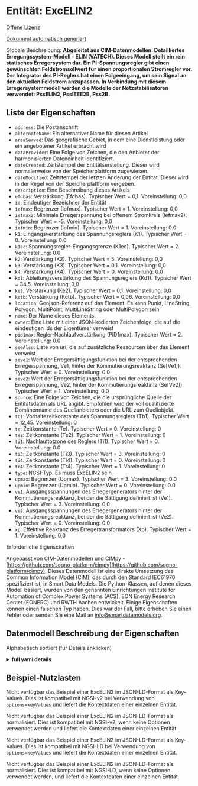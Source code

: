Entität: ExcELIN2  
=================  
[Offene Lizenz](https://github.com/smart-data-models//dataModel.EnergyCIM/blob/master/ExcELIN2/LICENSE.md)  
[Dokument automatisch generiert](https://docs.google.com/presentation/d/e/2PACX-1vTs-Ng5dIAwkg91oTTUdt8ua7woBXhPnwavZ0FxgR8BsAI_Ek3C5q97Nd94HS8KhP-r_quD4H0fgyt3/pub?start=false&loop=false&delayms=3000#slide=id.gb715ace035_0_60)  
Globale Beschreibung: **Abgeleitet aus CIM-Datenmodellen. Detailliertes Erregungssystem-Modell - ELIN (VATECH).  Dieses Modell stellt ein rein statisches Erregersystem dar. Ein PI-Spannungsregler gibt einen gewünschten Feldstromsollwert für einen proportionalen Stromregler vor. Der Integrator des PI-Reglers hat einen Folgeeingang, um sein Signal an den aktuellen Feldstrom anzupassen.  In Verbindung mit diesem Erregersystemmodell werden die Modelle der Netzstabilisatoren verwendet: PssELIN2, PssIEEE2B, Pss2B.**  

## Liste der Eigenschaften  

- `address`: Die Postanschrift  - `alternateName`: Ein alternativer Name für diesen Artikel  - `areaServed`: Das geografische Gebiet, in dem eine Dienstleistung oder ein angebotener Artikel erbracht wird  - `dataProvider`: Eine Folge von Zeichen, die den Anbieter der harmonisierten Dateneinheit identifiziert.  - `dateCreated`: Zeitstempel der Entitätserstellung. Dieser wird normalerweise von der Speicherplattform zugewiesen.  - `dateModified`: Zeitstempel der letzten Änderung der Entität. Dieser wird in der Regel von der Speicherplattform vergeben.  - `description`: Eine Beschreibung dieses Artikels  - `efdbas`: Verstärkung (Efdbas).  Typischer Wert = 0,1. Voreinstellung: 0,0  - `id`: Eindeutiger Bezeichner der Entität  - `iefmax`: Begrenzer (Iefmax).  Typischer Wert = 1. Voreinstellung: 0,0  - `iefmax2`: Minimale Erregerspannung bei offenem Stromkreis (Iefmax2).  Typischer Wert = -5. Voreinstellung: 0,0  - `iefmin`: Begrenzer (Iefmin).  Typischer Wert = 1. Voreinstellung: 0.0  - `k1`: Eingangsverstärkung des Spannungsreglers (K1).  Typischer Wert = 0. Voreinstellung: 0.0  - `k1ec`: Spannungsregler-Eingangsgrenze (K1ec).  Typischer Wert = 2. Voreinstellung: 0.0  - `k2`: Verstärkung (K2).  Typischer Wert = 5. Voreinstellung: 0,0  - `k3`: Verstärkung (K3).  Typischer Wert = 0,1. Voreinstellung: 0,0  - `k4`: Verstärkung (K4).  Typischer Wert = 0. Voreinstellung: 0.0  - `kd1`: Ableitungsverstärkung des Spannungsreglers (Kd1).  Typischer Wert = 34,5. Voreinstellung: 0,0  - `ke2`: Verstärkung (Ke2).  Typischer Wert = 0,1. Voreinstellung: 0,0  - `ketb`: Verstärkung (Ketb).  Typischer Wert = 0,06. Voreinstellung: 0.0  - `location`: Geojson-Referenz auf das Element. Es kann Punkt, LineString, Polygon, MultiPoint, MultiLineString oder MultiPolygon sein  - `name`: Der Name dieses Elements.  - `owner`: Eine Liste mit einer JSON-kodierten Zeichenfolge, die auf die eindeutigen Ids der Eigentümer verweist  - `pid1max`: Regler-Nachlaufverstärkung (PID1max).  Typischer Wert = 2. Voreinstellung: 0.0  - `seeAlso`: Liste von uri, die auf zusätzliche Ressourcen über das Element verweist  - `seve1`: Wert der Erregersättigungsfunktion bei der entsprechenden Erregerspannung, Ve1, hinter der Kommutierungsreaktanz (Se[Ve1]).  Typischer Wert = 0. Voreinstellung: 0.0  - `seve2`: Wert der Erregersättigungsfunktion bei der entsprechenden Erregerspannung, Ve2, hinter der Kommutierungsreaktanz (Se[Ve2]).  Typischer Wert = 1. Voreinstellung: 0.0  - `source`: Eine Folge von Zeichen, die die ursprüngliche Quelle der Entitätsdaten als URL angibt. Empfohlen wird der voll qualifizierte Domänenname des Quellanbieters oder die URL zum Quellobjekt.  - `tb1`: Vorhaltezeitkonstante des Spannungsreglers (Tb1).  Typischer Wert = 12,45. Voreinstellung: 0  - `te`: Zeitkonstante (Te).  Typischer Wert = 0. Voreinstellung: 0  - `te2`: Zeitkonstante (Te2).  Typischer Wert = 1. Voreinstellung: 0  - `ti1`: Nachlauftotzone des Reglers (Ti1).  Typischer Wert = 0. Voreinstellung: 0.0  - `ti3`: Zeitkonstante (Ti3).  Typischer Wert = 3. Voreinstellung: 0  - `ti4`: Zeitkonstante (Ti4).  Typischer Wert = 0. Voreinstellung: 0  - `tr4`: Zeitkonstante (Tr4).  Typischer Wert = 1. Voreinstellung: 0  - `type`: NGSI-Typ. Es muss ExcELIN2 sein  - `upmax`: Begrenzer (Upmax).  Typischer Wert = 3. Voreinstellung: 0.0  - `upmin`: Begrenzer (Upmin).  Typischer Wert = 0. Voreinstellung: 0.0  - `ve1`: Ausgangsspannungen des Erregergenerators hinter der Kommutierungsreaktanz, bei der die Sättigung definiert ist (Ve1).  Typischer Wert = 3. Voreinstellung: 0,0  - `ve2`: Ausgangsspannungen des Erregergenerators hinter der Kommutierungsreaktanz, bei der die Sättigung definiert ist (Ve2).  Typischer Wert = 0. Voreinstellung: 0.0  - `xp`: Effektive Reaktanz des Erregertransformators (Xp).  Typischer Wert = 1. Voreinstellung: 0,0    
Erforderliche Eigenschaften  
Angepasst von CIM-Datenmodellen und CIMpy - [https://github.com/sogno-platform/cimpy](https://github.com/sogno-platform/cimpy). Dieses Datenmodell ist eine direkte Umsetzung des Common Information Model (CIM), das durch den Standard IEC61970 spezifiziert ist, in Smart Data Models. Die Python-Klassen, auf denen dieses Modell basiert, wurden von den genannten Einrichtungen Institute for Automation of Complex Power Systems (ACS), EON Energy Research Center (EONERC) und RWTH Aachen entwickelt. Einige Eigenschaften können einen falschen Typ haben. Dies war der Fall, bitte erheben Sie einen Fehler oder senden Sie eine Mail an info@smartdatamodels.org.  
## Datenmodell Beschreibung der Eigenschaften  
Alphabetisch sortiert (für Details anklicken)  
<details><summary><strong>full yaml details</strong></summary>    
```yaml  
ExcELIN2:    
  description: 'Adapted from CIM data models. Detailed Excitation System Model - ELIN (VATECH).  This model represents an all-static excitation system. A PI voltage controller establishes a desired field current set point for a proportional current controller. The integrator of the PI controller has a follow-up input to match its signal to the present field current.  Power system stabilizer models used in conjunction with this excitation system model: PssELIN2, PssIEEE2B, Pss2B.'    
  properties:    
    address:    
      description: 'The mailing address'    
      properties:    
        addressCountry:    
          description: 'Property. The country. For example, Spain. Model:''https://schema.org/addressCountry'''    
          type: string    
        addressLocality:    
          description: 'Property. The locality in which the street address is, and which is in the region. Model:''https://schema.org/addressLocality'''    
          type: string    
        addressRegion:    
          description: 'Property. The region in which the locality is, and which is in the country. Model:''https://schema.org/addressRegion'''    
          type: string    
        postOfficeBoxNumber:    
          description: 'Property. The post office box number for PO box addresses. For example, 03578. Model:''https://schema.org/postOfficeBoxNumber'''    
          type: string    
        postalCode:    
          description: 'Property. The postal code. For example, 24004. Model:''https://schema.org/https://schema.org/postalCode'''    
          type: string    
        streetAddress:    
          description: 'Property. The street address. Model:''https://schema.org/streetAddress'''    
          type: string    
      type: Property    
      x-ngsi:    
        model: https://schema.org/address    
    alternateName:    
      description: 'An alternative name for this item'    
      type: Property    
    areaServed:    
      description: 'The geographic area where a service or offered item is provided'    
      type: Property    
      x-ngsi:    
        model: https://schema.org/Text    
    dataProvider:    
      description: 'A sequence of characters identifying the provider of the harmonised data entity.'    
      type: Property    
    dateCreated:    
      description: 'Entity creation timestamp. This will usually be allocated by the storage platform.'    
      format: date-time    
      type: Property    
    dateModified:    
      description: 'Timestamp of the last modification of the entity. This will usually be allocated by the storage platform.'    
      format: date-time    
      type: Property    
    description:    
      description: 'A description of this item'    
      type: Property    
    efdbas:    
      description: 'Gain (Efdbas).  Typical Value = 0.1. Default: 0.0'    
      type: number    
      x-ngsi:    
        model: https://schema.org/Number    
    id:    
      anyOf: &excelin2_-_properties_-_owner_-_items_-_anyof    
        - description: 'Property. Identifier format of any NGSI entity'    
          maxLength: 256    
          minLength: 1    
          pattern: ^[\w\-\.\{\}\$\+\*\[\]`|~^@!,:\\]+$    
          type: string    
        - description: 'Property. Identifier format of any NGSI entity'    
          format: uri    
          type: string    
      description: 'Unique identifier of the entity'    
      type: Property    
    iefmax:    
      description: 'Limiter (Iefmax).  Typical Value = 1. Default: 0.0'    
      type: number    
      x-ngsi:    
        model: https://schema.org/Number    
    iefmax2:    
      description: 'Minimum open circuit excitation voltage (Iefmax2).  Typical Value = -5. Default: 0.0'    
      type: number    
      x-ngsi:    
        model: https://schema.org/Number    
    iefmin:    
      description: 'Limiter (Iefmin).  Typical Value = 1. Default: 0.0'    
      type: number    
      x-ngsi:    
        model: https://schema.org/Number    
    k1:    
      description: 'Voltage regulator input gain (K1).  Typical Value = 0. Default: 0.0'    
      type: number    
      x-ngsi:    
        model: https://schema.org/Number    
    k1ec:    
      description: 'Voltage regulator input limit (K1ec).  Typical Value = 2. Default: 0.0'    
      type: number    
      x-ngsi:    
        model: https://schema.org/Number    
    k2:    
      description: 'Gain (K2).  Typical Value = 5. Default: 0.0'    
      type: number    
      x-ngsi:    
        model: https://schema.org/Number    
    k3:    
      description: 'Gain (K3).  Typical Value = 0.1. Default: 0.0'    
      type: number    
      x-ngsi:    
        model: https://schema.org/Number    
    k4:    
      description: 'Gain (K4).  Typical Value = 0. Default: 0.0'    
      type: number    
      x-ngsi:    
        model: https://schema.org/Number    
    kd1:    
      description: 'Voltage controller derivative gain (Kd1).  Typical Value = 34.5. Default: 0.0'    
      type: number    
      x-ngsi:    
        model: https://schema.org/Number    
    ke2:    
      description: 'Gain (Ke2).  Typical Value = 0.1. Default: 0.0'    
      type: number    
      x-ngsi:    
        model: https://schema.org/Number    
    ketb:    
      description: 'Gain (Ketb).  Typical Value = 0.06. Default: 0.0'    
      type: number    
      x-ngsi:    
        model: https://schema.org/Number    
    location:    
      description: 'Geojson reference to the item. It can be Point, LineString, Polygon, MultiPoint, MultiLineString or MultiPolygon'    
      oneOf:    
        - description: 'Geoproperty. Geojson reference to the item. Point'    
          properties:    
            bbox:    
              items:    
                type: number    
              minItems: 4    
              type: array    
            coordinates:    
              items:    
                type: number    
              minItems: 2    
              type: array    
            type:    
              enum:    
                - Point    
              type: string    
          required:    
            - type    
            - coordinates    
          title: 'GeoJSON Point'    
          type: object    
        - description: 'Geoproperty. Geojson reference to the item. LineString'    
          properties:    
            bbox:    
              items:    
                type: number    
              minItems: 4    
              type: array    
            coordinates:    
              items:    
                items:    
                  type: number    
                minItems: 2    
                type: array    
              minItems: 2    
              type: array    
            type:    
              enum:    
                - LineString    
              type: string    
          required:    
            - type    
            - coordinates    
          title: 'GeoJSON LineString'    
          type: object    
        - description: 'Geoproperty. Geojson reference to the item. Polygon'    
          properties:    
            bbox:    
              items:    
                type: number    
              minItems: 4    
              type: array    
            coordinates:    
              items:    
                items:    
                  items:    
                    type: number    
                  minItems: 2    
                  type: array    
                minItems: 4    
                type: array    
              type: array    
            type:    
              enum:    
                - Polygon    
              type: string    
          required:    
            - type    
            - coordinates    
          title: 'GeoJSON Polygon'    
          type: object    
        - description: 'Geoproperty. Geojson reference to the item. MultiPoint'    
          properties:    
            bbox:    
              items:    
                type: number    
              minItems: 4    
              type: array    
            coordinates:    
              items:    
                items:    
                  type: number    
                minItems: 2    
                type: array    
              type: array    
            type:    
              enum:    
                - MultiPoint    
              type: string    
          required:    
            - type    
            - coordinates    
          title: 'GeoJSON MultiPoint'    
          type: object    
        - description: 'Geoproperty. Geojson reference to the item. MultiLineString'    
          properties:    
            bbox:    
              items:    
                type: number    
              minItems: 4    
              type: array    
            coordinates:    
              items:    
                items:    
                  items:    
                    type: number    
                  minItems: 2    
                  type: array    
                minItems: 2    
                type: array    
              type: array    
            type:    
              enum:    
                - MultiLineString    
              type: string    
          required:    
            - type    
            - coordinates    
          title: 'GeoJSON MultiLineString'    
          type: object    
        - description: 'Geoproperty. Geojson reference to the item. MultiLineString'    
          properties:    
            bbox:    
              items:    
                type: number    
              minItems: 4    
              type: array    
            coordinates:    
              items:    
                items:    
                  items:    
                    items:    
                      type: number    
                    minItems: 2    
                    type: array    
                  minItems: 4    
                  type: array    
                type: array    
              type: array    
            type:    
              enum:    
                - MultiPolygon    
              type: string    
          required:    
            - type    
            - coordinates    
          title: 'GeoJSON MultiPolygon'    
          type: object    
      type: Geoproperty    
    name:    
      description: 'The name of this item.'    
      type: Property    
    owner:    
      description: 'A List containing a JSON encoded sequence of characters referencing the unique Ids of the owner(s)'    
      items:    
        anyOf: *excelin2_-_properties_-_owner_-_items_-_anyof    
        description: 'Property. Unique identifier of the entity'    
      type: Property    
    pid1max:    
      description: 'Controller follow up gain (PID1max).  Typical Value = 2. Default: 0.0'    
      type: number    
      x-ngsi:    
        model: https://schema.org/Number    
    seeAlso:    
      description: 'list of uri pointing to additional resources about the item'    
      oneOf:    
        - items:    
            format: uri    
            type: string    
          minItems: 1    
          type: array    
        - format: uri    
          type: string    
      type: Property    
    seve1:    
      description: 'Exciter saturation function value at the corresponding exciter voltage, Ve1, back of commutating reactance (Se[Ve1]).  Typical Value = 0. Default: 0.0'    
      type: number    
      x-ngsi:    
        model: https://schema.org/Number    
    seve2:    
      description: 'Exciter saturation function value at the corresponding exciter voltage, Ve2, back of commutating reactance (Se[Ve2]).  Typical Value = 1. Default: 0.0'    
      type: number    
      x-ngsi:    
        model: https://schema.org/Number    
    source:    
      description: 'A sequence of characters giving the original source of the entity data as a URL. Recommended to be the fully qualified domain name of the source provider, or the URL to the source object.'    
      type: Property    
    tb1:    
      description: 'Voltage controller derivative washout time constant (Tb1).  Typical Value = 12.45. Default: 0'    
      type: number    
      x-ngsi:    
        model: https://schema.org/Number    
    te:    
      description: 'Time constant (Te).  Typical Value = 0. Default: 0'    
      type: number    
      x-ngsi:    
        model: https://schema.org/Number    
    te2:    
      description: 'Time Constant (Te2).  Typical Value = 1. Default: 0'    
      type: number    
      x-ngsi:    
        model: https://schema.org/Number    
    ti1:    
      description: 'Controller follow up dead band (Ti1).  Typical Value = 0. Default: 0.0'    
      type: number    
      x-ngsi:    
        model: https://schema.org/Number    
    ti3:    
      description: 'Time constant (Ti3).  Typical Value = 3. Default: 0'    
      type: number    
      x-ngsi:    
        model: https://schema.org/Number    
    ti4:    
      description: 'Time constant (Ti4).  Typical Value = 0. Default: 0'    
      type: number    
      x-ngsi:    
        model: https://schema.org/Number    
    tr4:    
      description: 'Time constant (Tr4).  Typical Value = 1. Default: 0'    
      type: number    
      x-ngsi:    
        model: https://schema.org/Number    
    type:    
      description: 'NGSI type. It has to be ExcELIN2'    
      enum:    
        - ExcELIN2    
      type: Property    
    upmax:    
      description: 'Limiter (Upmax).  Typical Value = 3. Default: 0.0'    
      type: number    
      x-ngsi:    
        model: https://schema.org/Number    
    upmin:    
      description: 'Limiter (Upmin).  Typical Value = 0. Default: 0.0'    
      type: number    
      x-ngsi:    
        model: https://schema.org/Number    
    ve1:    
      description: 'Exciter alternator output voltages back of commutating reactance at which saturation is defined (Ve1).  Typical Value = 3. Default: 0.0'    
      type: number    
      x-ngsi:    
        model: https://schema.org/Number    
    ve2:    
      description: 'Exciter alternator output voltages back of commutating reactance at which saturation is defined (Ve2).  Typical Value = 0. Default: 0.0'    
      type: number    
      x-ngsi:    
        model: https://schema.org/Number    
    xp:    
      description: 'Excitation transformer effective reactance (Xp).  Typical Value = 1. Default: 0.0'    
      type: number    
      x-ngsi:    
        model: https://schema.org/Number    
  required: []    
  type: object    
```  
</details>    
## Beispiel-Nutzlasten  
Nicht verfügbar das Beispiel einer ExcELIN2 im JSON-LD-Format als Key-Values. Dies ist kompatibel mit NGSI-v2 bei Verwendung von `options=keyValues` und liefert die Kontextdaten einer einzelnen Entität.  
Nicht verfügbar das Beispiel einer ExcELIN2 im JSON-LD-Format als normalisiert. Dies ist kompatibel mit NGSI-v2, wenn keine Optionen verwendet werden und liefert die Kontextdaten einer einzelnen Entität.  
Nicht verfügbar das Beispiel einer ExcELIN2 im JSON-LD-Format als Key-Values. Dies ist kompatibel mit NGSI-LD bei Verwendung von `options=keyValues` und liefert die Kontextdaten einer einzelnen Entität.  
Nicht verfügbar das Beispiel einer ExcELIN2 im JSON-LD-Format als normalisiert. Dies ist kompatibel mit NGSI-LD, wenn keine Optionen verwendet werden, und liefert die Kontextdaten einer einzelnen Entität.  
